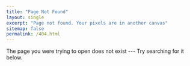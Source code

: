 ```yaml
---
title: "Page Not Found"
layout: single
excerpt: "Page not found. Your pixels are in another canvas"
sitemap: false
permalink: /404.html
---
```

The page you were trying to open does not exist --- Try searching for it below.

<script type="text/javascript">
  var GOOG_FIXURL_LANG = 'en';
  var GOOG_FIXURL_SITE = '{{ site.url }}'
</script>
<script type="text/javascript"
  src="//linkhelp.clients.google.com/tbproxy/lh/wm/fixurl.js">
</script>
